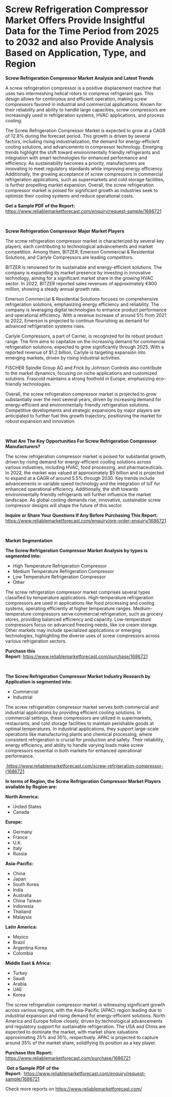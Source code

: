 <p><h1>Screw Refrigeration Compressor Market Offers Provide Insightful Data for the Time Period from 2025 to 2032 and also Provide Analysis Based on Application, Type, and Region</h1></p><p><strong>Screw Refrigeration Compressor Market Analysis and Latest Trends</strong></p>
<p><p>A screw refrigeration compressor is a positive displacement machine that uses two intermeshing helical rotors to compress refrigerant gas. This design allows for continuous and efficient operation, making screw compressors favored in industrial and commercial applications. Known for their reliability and ability to handle large capacities, screw compressors are increasingly used in refrigeration systems, HVAC applications, and process cooling.</p><p>The Screw Refrigeration Compressor Market is expected to grow at a CAGR of 12.8% during the forecast period. This growth is driven by several factors, including rising industrialization, the demand for energy-efficient cooling solutions, and advancements in compressor technology. Emerging trends highlight the shift toward environmentally friendly refrigerants and integration with smart technologies for enhanced performance and efficiency. As sustainability becomes a priority, manufacturers are innovating to meet regulatory standards while improving energy efficiency. Additionally, the growing acceptance of screw compressors in commercial refrigeration applications, such as supermarkets and cold storage facilities, is further propelling market expansion. Overall, the screw refrigeration compressor market is poised for significant growth as industries seek to optimize their cooling systems and reduce operational costs.</p></p>
<p><strong>Get a Sample PDF of the Report:&nbsp;</strong> <a href="https://www.reliablemarketforecast.com/enquiry/request-sample/1686721?utm_campaign=3178&utm_medium=2&utm_source=Github&utm_content=ia&utm_term=10042025&utm_id=screw-refrigeration-compressor">https://www.reliablemarketforecast.com/enquiry/request-sample/1686721</a></p>
<p>&nbsp;</p>
<p><strong>Screw Refrigeration Compressor Major Market Players</strong></p>
<p><p>The screw refrigeration compressor market is characterized by several key players, each contributing to technological advancements and market competition. Among them, BITZER, Emerson Commercial & Residential Solutions, and Carlyle Compressors are leading competitors.</p><p>BITZER is renowned for its sustainable and energy-efficient solutions. The company is expanding its market presence by investing in innovative technology, aiming for a significant market share in the growing HVAC sector. In 2022, BITZER reported sales revenues of approximately €800 million, showing a steady annual growth rate.</p><p>Emerson Commercial & Residential Solutions focuses on comprehensive refrigeration solutions, emphasizing energy efficiency and reliability. The company is leveraging digital technologies to enhance product performance and operational efficiency. With a revenue increase of around 5% from 2021 to 2022, Emerson is projected to continue flourishing as demand for advanced refrigeration systems rises.</p><p>Carlyle Compressors, a part of Carrier, is recognized for its robust product range. The firm aims to capitalize on the increasing demand for commercial refrigeration solutions, expected to grow significantly through 2025. With a reported revenue of $1.2 billion, Carlyle is targeting expansion into emerging markets, driven by rising industrial activities.</p><p>FISCHER Spindle Group AG and Frick by Johnson Controls also contribute to the market dynamics, focusing on niche applications and customized solutions. Frascold maintains a strong foothold in Europe, emphasizing eco-friendly technologies.</p><p>Overall, the screw refrigeration compressor market is projected to grow substantially over the next several years, driven by increasing demand for energy-efficient and environmentally friendly refrigeration solutions. Competitive developments and strategic expansions by major players are anticipated to further fuel this growth trajectory, positioning the market for robust expansion and innovation.</p></p>
<p>&nbsp;</p>
<p><strong>What Are The Key Opportunities For Screw Refrigeration Compressor Manufacturers?</strong></p>
<p><p>The screw refrigeration compressor market is poised for substantial growth, driven by rising demand for energy-efficient cooling solutions across various industries, including HVAC, food processing, and pharmaceuticals. In 2022, the market was valued at approximately $5 billion and is projected to expand at a CAGR of around 5.5% through 2030. Key trends include advancements in variable speed technology and the integration of IoT for enhanced operational efficiency. Additionally, the shift towards environmentally friendly refrigerants will further influence the market landscape. As global cooling demands rise, innovative, sustainable screw compressor designs will shape the future of this sector.</p></p>
<p><strong>Inquire or Share Your Questions If Any Before Purchasing This Report:</strong> <a href="https://www.reliablemarketforecast.com/enquiry/pre-order-enquiry/1686721?utm_campaign=3178&utm_medium=2&utm_source=Github&utm_content=ia&utm_term=10042025&utm_id=screw-refrigeration-compressor">https://www.reliablemarketforecast.com/enquiry/pre-order-enquiry/1686721</a></p>
<p>&nbsp;</p>
<p><strong>Market Segmentation</strong></p>
<p><strong>The Screw Refrigeration Compressor Market Analysis by types is segmented into:</strong></p>
<p><ul><li>High Temperature Refrigeration Compressor</li><li>Medium Temperature Refrigeration Compressor</li><li>Low Temperature Refrigeration Compressor</li><li>Other</li></ul></p>
<p><p>The screw refrigeration compressor market comprises several types classified by temperature applications. High-temperature refrigeration compressors are used in applications like food processing and cooling systems, operating efficiently at higher temperature ranges. Medium-temperature compressors serve commercial refrigeration, such as grocery stores, providing balanced efficiency and capacity. Low-temperature compressors focus on advanced freezing needs, like ice cream storage. Other markets may include specialized applications or emerging technologies, highlighting the diverse uses of screw compressors across various refrigeration sectors.</p></p>
<p><strong>Purchase this Report:&nbsp;</strong><a href="https://www.reliablemarketforecast.com/purchase/1686721?utm_campaign=3178&utm_medium=2&utm_source=Github&utm_content=ia&utm_term=10042025&utm_id=screw-refrigeration-compressor">https://www.reliablemarketforecast.com/purchase/1686721</a></p>
<p>&nbsp;</p>
<p><strong>The Screw Refrigeration Compressor Market Industry Research by Application is segmented into:</strong></p>
<p><ul><li>Commercial</li><li>Industrial</li></ul></p>
<p><p>The screw refrigeration compressor market serves both commercial and industrial applications by providing efficient cooling solutions. In commercial settings, these compressors are utilized in supermarkets, restaurants, and cold storage facilities to maintain perishable goods at optimal temperatures. In industrial applications, they support large-scale operations like manufacturing plants and chemical processing, where consistent refrigeration is crucial for production and safety. Their reliability, energy efficiency, and ability to handle varying loads make screw compressors essential in both markets for enhanced operational performance.</p></p>
<p><a href="https://www.reliablemarketforecast.com/screw-refrigeration-compressor-r1686721?utm_campaign=3178&utm_medium=2&utm_source=Github&utm_content=ia&utm_term=10042025&utm_id=screw-refrigeration-compressor">&nbsp;https://www.reliablemarketforecast.com/screw-refrigeration-compressor-r1686721</a></p>
<p><strong>In terms of Region, the Screw Refrigeration Compressor Market Players available by Region are:</strong></p>
<p>
    <p> <strong> North America: </strong>
        <ul>
            <li>United States</li>
            <li>Canada</li>
        </ul>
        </p> 
    <p> <strong> Europe: </strong>
        <ul>
            <li>Germany</li>
            <li>France</li>
            <li>U.K.</li>
            <li>Italy</li>
            <li>Russia</li>
        </ul>
        </p> 
    <p> <strong> Asia-Pacific: </strong>
        <ul>
            <li>China</li>
            <li>Japan</li>
            <li>South Korea</li>
            <li>India</li>
            <li>Australia</li>
            <li>China Taiwan</li>
            <li>Indonesia</li>
            <li>Thailand</li>
            <li>Malaysia</li>
        </ul>
        </p> 
    <p> <strong> Latin America: </strong>
        <ul>
            <li>Mexico</li>
            <li>Brazil</li>
            <li>Argentina Korea</li>
            <li>Colombia</li>
        </ul>
        </p> 
    <p> <strong> Middle East & Africa: </strong>
        <ul>
            <li>Turkey</li>
            <li>Saudi</li>
            <li>Arabia</li>
            <li>UAE</li>
            <li>Korea</li>
        </ul>
    </p>
    </p>
<p><p>The screw refrigeration compressor market is witnessing significant growth across various regions, with the Asia-Pacific (APAC) region leading due to industrial expansion and rising demand for energy-efficient solutions. North America and Europe follow closely, driven by technological advancements and regulatory support for sustainable refrigeration. The USA and China are expected to dominate the market, with market share valuations approximating 25% and 30%, respectively. APAC is projected to capture around 35% of the market share, solidifying its position as a key player.</p></p>
<p><strong>Purchase this Report: </strong><a href="https://www.reliablemarketforecast.com/purchase/1686721?utm_campaign=3178&utm_medium=2&utm_source=Github&utm_content=ia&utm_term=10042025&utm_id=screw-refrigeration-compressor">https://www.reliablemarketforecast.com/purchase/1686721</a></p>
<p>&nbsp;<strong>Get a Sample PDF of the Report:&nbsp;&nbsp;</strong><a href="https://www.reliablemarketforecast.com/enquiry/request-sample/1686721?utm_campaign=3178&utm_medium=2&utm_source=Github&utm_content=ia&utm_term=10042025&utm_id=screw-refrigeration-compressor">https://www.reliablemarketforecast.com/enquiry/request-sample/1686721</a></p>
<p><strong></strong></p>
<p>Check more reports on <a href="https://www.reliablemarketforecast.com/?utm_campaign=3178&utm_medium=2&utm_source=Github&utm_content=ia&utm_term=10042025&utm_id=screw-refrigeration-compressor">https://www.reliablemarketforecast.com/</a></p>